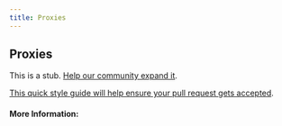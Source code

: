 ```yaml
---
title: Proxies
---
```


## Proxies

This is a stub. [Help our community expand it](https://github.com/freecodecamp/guides/tree/master/src/pages/articles/security/proxies/index.md).

[This quick style guide will help ensure your pull request gets accepted](https://github.com/freeCodeCamp/guides/blob/master/README.md).

<!-- The article goes here, in GitHub-flavored Markdown. Feel free to add YouTube videos, images, and CodePen/JSBin embeds  -->

#### More Information:
<!-- Please add any articles you think might be helpful to read before writing the article -->


